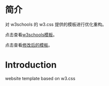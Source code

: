 # 简介

对 w3schools 的 w3.css 提供的模板进行优化重构。

点击查看[w3schools模板](https://www.w3schools.com/w3css/tryw3css_templates_parallax.htm)。

点击查看[修改后的模板](https://blastz.github.io/website-template/)。

# Introduction

website template based on w3.css
